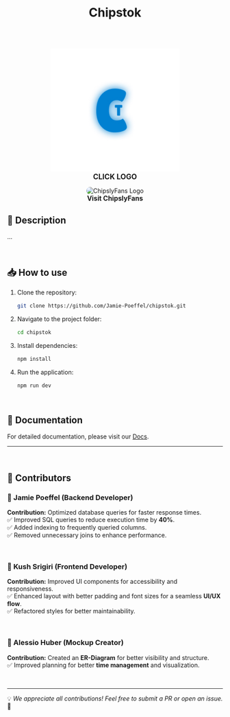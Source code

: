 <h1 align="center">Chipstok</h1>

<br>
<br>

<p align="center">
  <a href="https://www.chipsytok.bbzwinf.ch" target="_blank" style="text-decoration: none;">
    <img src="./Chipsytok/public/icon_light.png" alt="Chipstok Logo" width="300">
    <br>
    <strong style="font-size: 1.2em;">CLICK LOGO</strong>
  </a>
</p>

<!-- ✅ ChipslyFans Image + Link -->
<p align="center">
  <a href="https://www.youtube.com/watch?v=g0M04BXQCFI" target="_blank" style="text-decoration: none;">
    <img src="./Chipsytok/public/ChipslyFans.jpg" alt="ChipslyFans Logo" width="200" style="border-radius: 12px;">
    <br>
    <strong style="font-size: 1.1em;">Visit ChipslyFans</strong>
  </a>
</p>


## 🚀 Description

...

<br>

## 📥 How to use

1. Clone the repository:
   ```sh
   git clone https://github.com/Jamie-Poeffel/chipstok.git
   ```
2. Navigate to the project folder:
   ```sh
   cd chipstok
   ```
3. Install dependencies:
   ```sh
   npm install
   ```
4. Run the application:
   ```sh
   npm run dev
   ```

<br>

## 📖 Documentation

For detailed documentation, please visit our [Docs](docs).

---

<br>

## 👥 Contributors

### 🎯 Jamie Poeffel (Backend Developer)

**Contribution:** Optimized database queries for faster response times.  
✅ Improved SQL queries to reduce execution time by **40%**.  
✅ Added indexing to frequently queried columns.  
✅ Removed unnecessary joins to enhance performance.

<br>

### 🎨 Kush Srigiri (Frontend Developer)

**Contribution:** Improved UI components for accessibility and responsiveness.  
✅ Enhanced layout with better padding and font sizes for a seamless **UI/UX flow**.  
✅ Refactored styles for better maintainability.

<br>

### 📝 Alessio Huber (Mockup Creator)  

**Contribution:** Created an **ER-Diagram** for better visibility and structure.  
✅ Improved planning for better **time management** and visualization.

<br>

---

💡 *We appreciate all contributions! Feel free to submit a PR or open an issue.* 🎉
